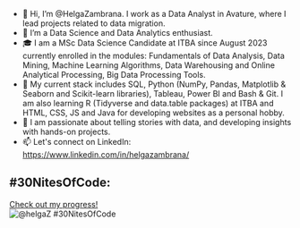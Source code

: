 - 👋 Hi, I’m @HelgaZambrana. I work as a Data Analyst in Avature, where I lead projects related to data migration.
- 👀 I’m a Data Science and Data Analytics enthusiast.
- 🎓 I am a MSc Data Science Candidate at ITBA since August 2023 currently enrolled in the modules: Fundamentals of Data Analysis, Data Mining, Machine Learning Algorithms, Data Warehousing and Online Analytical Processing, Big Data Processing Tools.
- 🌱 My current stack includes SQL, Python (NumPy, Pandas, Matplotlib & Seaborn and Scikit-learn libraries), Tableau, Power BI and Bash & Git. I am also learning R (Tidyverse and data.table packages) at ITBA and HTML, CSS, JS and Java for developing websites as a personal hobby.
- 💞️ I am passionate about telling stories with data, and developing insights with hands-on projects. 
- 📫 Let's connect on LinkedIn: https://www.linkedin.com/in/helgazambrana/

## #30NitesOfCode:
  [Check out my progress!](https://www.codedex.io/@helgaZ/30-nites-of-code)  
  ![@helgaZ #30NitesOfCode](https://www.codedex.io/api/petStatus?user=helgaZ)
